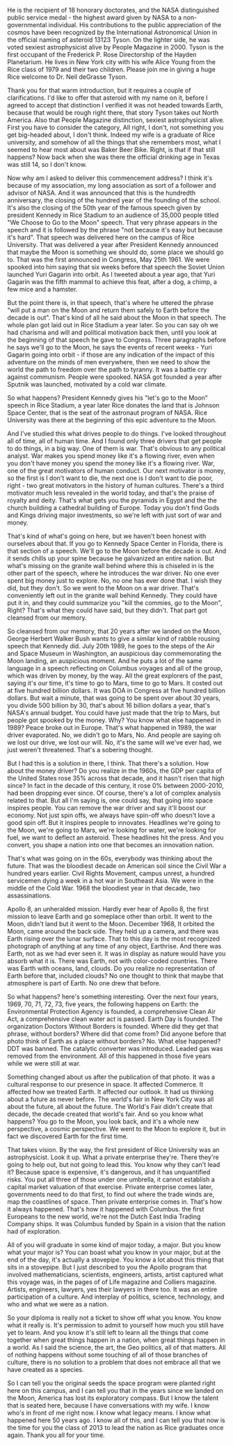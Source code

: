 He is the recipient of 18 honorary doctorates, and the NASA distinguished public service medal - the highest award given by NASA to a non-governmental individual. His contributions to the public appreciation of the cosmos have been recognized by the International Astronomical Union in the official naming of asteroid 13123 Tyson. On the lighter side, he was voted sexiest astrophysicist alive by People Magazine in 2000. Tyson is the first occupant of the Frederick P. Rose Directorship of the Hayden Planetarium. He lives in New York city with his wife Alice Young from the Rice class of 1979 and their two children. Please join me in giving a huge Rice welcome to Dr. Neil deGrasse Tyson.

Thank you for that warm introduction, but it requires a couple of clarifications. I'd like to offer that asteroid with my name on it, before I agreed to accept that distinction I verified it was not headed towards Earth, because that would be rough right there, that story Tyson takes out North America. Also that People Magazine distinction, sexiest astrophysicist alive. First you have to consider the category, All right, I don't, not something you get big-headed about, I don't think. Indeed my wife is a graduate of Rice university, and somehow of all the things that she remembers most, what I seemed to hear most about was Baker Beer Bike. Right, is that if that still happens? Now back when she was there the official drinking age in Texas was still 14, so I don't know.

Now why am I asked to deliver this commencement address? I think it's because of my association, my long association as sort of a follower and advisor of NASA. And it was announced that this is the hundredth anniversary, the closing of the hundred year of the founding of the school. It's also the closing of the 50th year of the famous speech given by president Kennedy in Rice Stadium to an audience of 35,000 people titled "We Choose to Go to the Moon" speech. That very phrase appears in the speech and it is followed by the phrase "not because it's easy but because it's hard". That speech was delivered here on the campus of Rice University. That was delivered a year after President Kennedy announced that maybe the Moon is something we should do, some place we should go to. That was the first announced in Congress, May 25th 1961. We were spooked into him saying that six weeks before that speech the Soviet Union launched Yuri Gagarin into orbit. As I tweeted about a year ago, that Yuri Gagarin was the fifth mammal to achieve this feat, after a dog, a chimp, a few mice and a hamster.

But the point there is, in that speech, that's where he uttered the phrase "will put a man on the Moon and return them safely to Earth before the decade is out". That's kind of all he said about the Moon in that speech. The whole plan got laid out in Rice Stadium a year later. So you can say oh we had charisma and will and political motivation back then, until you look at the beginning of that speech he gave to Congress. Three paragraphs before he says we'll go to the Moon, he says the events of recent weeks - Yuri Gagarin going into orbit - if those are any indication of the impact of this adventure on the minds of men everywhere, then we need to show the world the path to freedom over the path to tyranny. It was a battle cry against communism. People were spooked. NASA got founded a year after Sputnik was launched, motivated by a cold war climate.

So what happens? President Kennedy gives his "let's go to the Moon" speech in Rice Stadium, a year later Rice donates the land that is Johnson Space Center, that is the seat of the astronaut program of NASA. Rice University was there at the beginning of this epic adventure to the Moon.

And I've studied this what drives people to do things. I've looked throughout all of time, all of human time. And I found only three drivers that get people to do things, in a big way. One of them is war. That's obvious to any political analyst. War makes you spend money like it's a flowing river, even when you don't have money you spend the money like it's a flowing river. War, one of the great motivators of human conduct. Our next motivator is money, so the first is I don't want to die, the next one is I don't want to die poor, right - two great motivators in the history of human cultures. There's a third motivator much less revealed in the world today, and that's the praise of royalty and deity. That's what gets you the pyramids in Egypt and the the church building a cathedral building of Europe. Today you don't find Gods and Kings driving major investments, so we're left with just sort of war and money.

That's kind of what's going on here, but we haven't been honest with ourselves about that. If you go to Kennedy Space Center in Florida, there is that section of a speech. We'll go to the Moon before the decade is out. And it sends chills up your spine because he galvanized an entire nation. But what's missing on the granite wall behind where this is chiseled in is the other part of the speech, where he introduces the war driver. No one ever spent big money just to explore. No, no one has ever done that. I wish they did, but they don't. So we went to the Moon on a war driver. That's conveniently left out in the granite wall behind Kennedy. They could have put it in, and they could summarize you "kill the commies, go to the Moon", Right? That's what they could have said, but they didn't. That part got cleansed from our memory.

So cleansed from our memory, that 20 years after we landed on the Moon, George Herbert Walker Bush wants to give a similar kind of rabble rousing speech that Kennedy did. July 20th 1989, he goes to the steps of the Air and Space Museum in Washington, an auspicious day commemorating the Moon landing, an auspicious moment. And he puts a lot of the same language in a speech reflecting on Columbus voyages and all of the group, which was driven by money, by the way. All the great explorers of the past, saying it's our time, it's time to go to Mars, time to go to Mars. It costed out at five hundred billion dollars. It was DOA in Congress at five hundred billion dollars. But wait a minute, that was going to be spent over about 30 years, you divide 500 billion by 30, that's about 16 billion dollars a year, that's NASA's annual budget. You could have just made that the trip to Mars, but people got spooked by the money. Why? You know what else happened in 1989? Peace broke out in Europe. That's what happened in 1989, the war driver evaporated. No, we didn't go to Mars, No. And people are saying oh we lost our drive, we lost our will. No, it's the same will we've ever had, we just weren't threatened. That's a sobering thought.

But I had this is a solution in there, I think. That there's a solution. How about the money driver? Do you realize in the 1960s, the GDP per capita of the United States rose 35% across that decade, and it hasn't risen that high since? In fact in the decade of this century, it rose 0% between 2000-2010, had been dropping ever since. Of course, there's a lot of complex analysis related to that. But all I'm saying is, one could say, that going into space inspires people. You can remove the war driver and say it'll boost our economy. Not just spin offs, we always have spin-off who doesn't love a good spin off. But it inspires people to innovates. Headlines we're going to the Moon, we're going to Mars, we're looking for water, we're looking for fuel, we want to deflect an asteroid. These headlines hit the press. And you convert, you shape a nation into one that becomes an innovation nation.

That's what was going on in the 60s, everybody was thinking about the future. That was the bloodiest decade on American soil since the Civil War a hundred years earlier. Civil Rights Movement, campus unrest, a hundred servicemen dying a week in a hot war in Southeast Asia. We were in the middle of the Cold War. 1968 the bloodiest year in that decade, two assassinations.

Apollo 8, an unheralded mission. Hardly ever hear of Apollo 8, the first mission to leave Earth and go someplace other than orbit. It went to the Moon, didn't land but it went to the Moon. December 1968, It orbited the Moon, came around the back side. They held up a camera, and there was Earth rising over the lunar surface. That to this day is the most recognized photograph of anything at any time of any object, Earthrise. And there was Earth, not as we had ever seen it. It was in display as nature would have you absorb what it is. There was Earth, not with color-coded countries. There was Earth with oceans, land, clouds. Do you realize no representation of Earth before that, included clouds? No one thought to think that maybe that atmosphere is part of Earth. No one drew that before.

So what happens? here's something interesting. Over the next four years, 1969, 70, 71, 72, 73, five years, the following happens on Earth: the Environmental Protection Agency is founded, a comprehensive Clean Air Act, a comprehensive clean water act is passed. Earth Day is founded. The organization Doctors Without Borders is founded. Where did they get that phrase, without borders? Where did that come from? Did anyone before that photo think of Earth as a place without borders? No. What else happened? DDT was banned. The catalytic converter was introduced. Leaded gas was removed from the environment. All of this happened in those five years while we were still at war. 

Something changed about us after the publication of that photo. It was a cultural response to our presence in space. It affected Commerce. It affected how we treated Earth. It affected our outlook. It had us thinking about a future as never before. The world's fair in New York City was all about the future, all about the future. The World's Fair didn't create that decade, the decade created that world's fair. And so you know what happens? You go to the Moon, you look back, and it's a whole new perspective, a cosmic perspective. We went to the Moon to explore it, but in fact we discovered Earth for the first time.

That takes vision. By the way, the first president of Rice University was an astrophysicist. Look it up. What a private enterprise they're. There they're going to help out, but not going to lead this. You know why they can't lead it? Because space is expensive, it's dangerous, and it has unquantified risks. You put all three of those under one umbrella, it cannot establish a capital market valuation of that exercise. Private enterprise comes later, governments need to do that first, to find out where the trade winds are, map the coastlines of space. Then private enterprise comes in. That's how it always happened. That's how it happened with Columbus. the first Europeans to the new world, we're not the Dutch East India Trading Company ships. It was Columbus funded by Spain in a vision that the nation had of exploration.

All of you will graduate in some kind of major today, a major. But you know what your major is? You can boast what you know in your major, but at the end of the day, it's actually a stovepipe. You know a lot about this thing that sits in a stovepipe. But I just described to you the Apollo program that involved mathematicians, scientists, engineers, artists, artist captured what this voyage was, in the pages of of Life magazine and Colliers magazine. Artists, engineers, lawyers, yes their lawyers in there too. It was an entire participation of a culture. And interplay of politics, science, technology, and who and what we were as a nation.

So your diploma is really not a ticket to show off what you know. You know what it really is. It's permission to admit to yourself how much you still have yet to learn. And you know it's still left to learn all the things that come together when great things happen in a nation, when great things happen in a world. As I said the science, the art, the Geo politics, all of that matters. All of nothing happens without some touching of all of those branches of culture, there is no solution to a problem that does not embrace all that we have created as a species. 

So I can tell you the original seeds the space program were planted right here on this campus, and I can tell you that in the years since we landed on the Moon, America has lost its exploratory compass. But I know the talent that is seated here, because I have conversations with my wife. I know who's in front of me right now. I know what legacy means. I know what happened here 50 years ago. I know all of this, and I can tell you that now is the time for you the class of 2013 to lead the nation as Rice graduates once again. Thank you all for your time.
